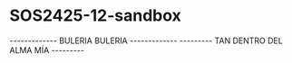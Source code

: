 # SOS2425-12-sandbox
------------- BULERIA BULERIA -------------
--------- TAN DENTRO DEL ALMA MÍA ---------
